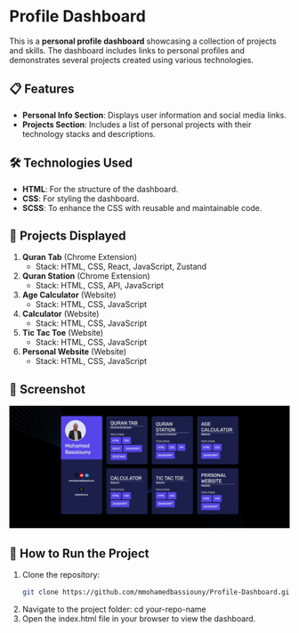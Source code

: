 # Profile Dashboard

This is a **personal profile dashboard** showcasing a collection of projects and skills. The dashboard includes links to personal profiles and demonstrates several projects created using various technologies.

## 📋 Features

- **Personal Info Section**: Displays user information and social media links.
- **Projects Section**: Includes a list of personal projects with their technology stacks and descriptions.

## 🛠️ Technologies Used

- **HTML**: For the structure of the dashboard.
- **CSS**: For styling the dashboard.
- **SCSS**: To enhance the CSS with reusable and maintainable code.

## 📂 Projects Displayed

1. **Quran Tab** (Chrome Extension)
   - Stack: HTML, CSS, React, JavaScript, Zustand
2. **Quran Station** (Chrome Extension)
   - Stack: HTML, CSS, API, JavaScript
3. **Age Calculator** (Website)
   - Stack: HTML, CSS, JavaScript
4. **Calculator** (Website)
   - Stack: HTML, CSS, JavaScript
5. **Tic Tac Toe** (Website)
   - Stack: HTML, CSS, JavaScript
6. **Personal Website** (Website)
   - Stack: HTML, CSS, JavaScript

## 🎨 Screenshot

![Profile Dashboard Screenshot](profile-dashboard-preview.jpg)

## 🚀 How to Run the Project

1. Clone the repository:
   ```bash
   git clone https://github.com/mmohamedbassiouny/Profile-Dashboard.git
2. Navigate to the project folder:
   cd your-repo-name
3. Open the index.html file in your browser to view the dashboard.


